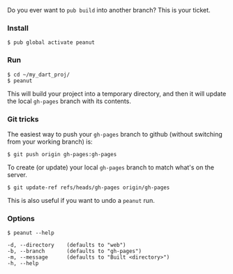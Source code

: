 Do you ever want to `pub build` into another branch? This is your ticket.

### Install

```
$ pub global activate peanut
```

### Run

```
$ cd ~/my_dart_proj/
$ peanut
```

This will build your project into a temporary directory, and then it will update the local `gh-pages` branch with its contents.

### Git tricks

The easiest way to push your `gh-pages` branch to github (without switching from your working branch) is:

```
$ git push origin gh-pages:gh-pages
```

To create (or update) your local `gh-pages` branch to match what's on the server.

```
$ git update-ref refs/heads/gh-pages origin/gh-pages
```

This is also useful if you want to undo a `peanut` run.

### Options

```
$ peanut --help
```


```
-d, --directory    (defaults to "web")
-b, --branch       (defaults to "gh-pages")
-m, --message      (defaults to "Built <directory>")
-h, --help
```
